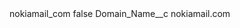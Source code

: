 <?xml version="1.0" encoding="UTF-8"?>
<CustomMetadata xmlns="http://soap.sforce.com/2006/04/metadata" xmlns:xsi="http://www.w3.org/2001/XMLSchema-instance" xmlns:xsd="http://www.w3.org/2001/XMLSchema">
    <label>nokiamail_com</label>
    <protected>false</protected>
    <values>
        <field>Domain_Name__c</field>
        <value xsi:type="xsd:string">nokiamail.com</value>
    </values>
</CustomMetadata>

